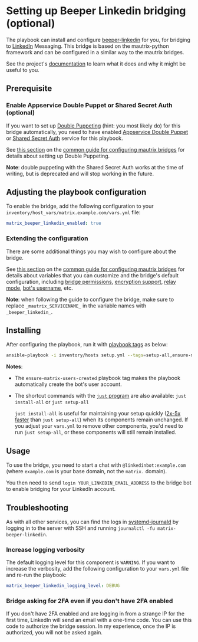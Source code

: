 <!--
SPDX-FileCopyrightText: 2021 - 2024 Slavi Pantaleev
SPDX-FileCopyrightText: 2021 Alexandar Mechev
SPDX-FileCopyrightText: 2022 Cody Wyatt Neiman
SPDX-FileCopyrightText: 2023 Kuba Orlik
SPDX-FileCopyrightText: 2024 Suguru Hirahara

SPDX-License-Identifier: AGPL-3.0-or-later
-->

# Setting up Beeper Linkedin bridging (optional)

The playbook can install and configure [beeper-linkedin](https://github.com/beeper/linkedin) for you, for bridging to [LinkedIn](https://www.linkedin.com/) Messaging. This bridge is based on the mautrix-python framework and can be configured in a similar way to the mautrix bridges.

See the project's [documentation](https://github.com/beeper/linkedin/blob/master/README.md) to learn what it does and why it might be useful to you.

## Prerequisite

### Enable Appservice Double Puppet or Shared Secret Auth (optional)

If you want to set up [Double Puppeting](https://docs.mau.fi/bridges/general/double-puppeting.html) (hint: you most likely do) for this bridge automatically, you need to have enabled [Appservice Double Puppet](configuring-playbook-appservice-double-puppet.md) or [Shared Secret Auth](configuring-playbook-shared-secret-auth.md) service for this playbook.

See [this section](configuring-playbook-bridge-mautrix-bridges.md#set-up-double-puppeting-optional) on the [common guide for configuring mautrix bridges](configuring-playbook-bridge-mautrix-bridges.md) for details about setting up Double Puppeting.

**Note**: double puppeting with the Shared Secret Auth works at the time of writing, but is deprecated and will stop working in the future.

## Adjusting the playbook configuration

To enable the bridge, add the following configuration to your `inventory/host_vars/matrix.example.com/vars.yml` file:

```yaml
matrix_beeper_linkedin_enabled: true
```

### Extending the configuration

There are some additional things you may wish to configure about the bridge.

See [this section](configuring-playbook-bridge-mautrix-bridges.md#extending-the-configuration) on the [common guide for configuring mautrix bridges](configuring-playbook-bridge-mautrix-bridges.md) for details about variables that you can customize and the bridge's default configuration, including [bridge permissions](configuring-playbook-bridge-mautrix-bridges.md#configure-bridge-permissions-optional), [encryption support](configuring-playbook-bridge-mautrix-bridges.md#enable-encryption-optional), [relay mode](configuring-playbook-bridge-mautrix-bridges.md#enable-relay-mode-optional), [bot's username](configuring-playbook-bridge-mautrix-bridges.md#set-the-bots-username-optional), etc.

**Note**: when following the guide to configure the bridge, make sure to replace `_mautrix_SERVICENAME_` in the variable names with `_beeper_linkedin_`.

## Installing

After configuring the playbook, run it with [playbook tags](playbook-tags.md) as below:

<!-- NOTE: let this conservative command run (instead of install-all) to make it clear that failure of the command means something is clearly broken. -->
```sh
ansible-playbook -i inventory/hosts setup.yml --tags=setup-all,ensure-matrix-users-created,start
```

**Notes**:

- The `ensure-matrix-users-created` playbook tag makes the playbook automatically create the bot's user account.

- The shortcut commands with the [`just` program](just.md) are also available: `just install-all` or `just setup-all`

  `just install-all` is useful for maintaining your setup quickly ([2x-5x faster](../CHANGELOG.md#2x-5x-performance-improvements-in-playbook-runtime) than `just setup-all`) when its components remain unchanged. If you adjust your `vars.yml` to remove other components, you'd need to run `just setup-all`, or these components will still remain installed.

## Usage

To use the bridge, you need to start a chat with `@linkedinbot:example.com` (where `example.com` is your base domain, not the `matrix.` domain).

You then need to send `login YOUR_LINKEDIN_EMAIL_ADDRESS` to the bridge bot to enable bridging for your LinkedIn account.

## Troubleshooting

As with all other services, you can find the logs in [systemd-journald](https://www.freedesktop.org/software/systemd/man/systemd-journald.service.html) by logging in to the server with SSH and running `journalctl -fu matrix-beeper-linkedin`.

### Increase logging verbosity

The default logging level for this component is `WARNING`. If you want to increase the verbosity, add the following configuration to your `vars.yml` file and re-run the playbook:

```yaml
matrix_beeper_linkedin_logging_level: DEBUG
```

### Bridge asking for 2FA even if you don't have 2FA enabled

If you don't have 2FA enabled and are logging in from a strange IP for the first time, LinkedIn will send an email with a one-time code. You can use this code to authorize the bridge session. In my experience, once the IP is authorized, you will not be asked again.
